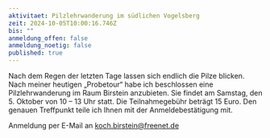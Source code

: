 ```yaml
---
aktivitaet: Pilzlehrwanderung im südlichen Vogelsberg
zeit: 2024-10-05T10:00:16.746Z
bis: ""
anmeldung_offen: false
anmeldung_noetig: false
published: true
---
```

Nach dem Regen der letzten Tage lassen sich endlich die Pilze blicken. Nach meiner heutigen „Probetour“ habe ich beschlossen eine Pilzlehrwanderung im Raum Birstein anzubieten. Sie findet am Samstag, den 5. Oktober von 10 – 13 Uhr statt. Die Teilnahmegebühr beträgt 15 Euro. Den genauen Treffpunkt teile ich Ihnen mit der Anmeldebestätigung mit.

Anmeldung per E-Mail an <koch.birstein@freenet.de>